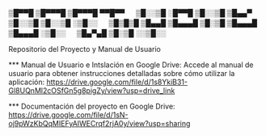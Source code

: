 
▒█▀▀█ ▒█▀▀▀█ ▒█▀▀▀█ ▀▀█▀▀ 　 ▒█░░▒█ ░█▀▀█ ▒█░░▒█ 
▒█▄▄▀ ▒█░░▒█ ▒█░░▒█ ░▒█░░ 　 ▒█▒█▒█ ▒█▄▄█ ▒█▄▄▄█ 
▒█░▒█ ▒█▄▄▄█ ▒█▄▄▄█ ░▒█░░ 　 ▒█▄▀▄█ ▒█░▒█ ░░▒█░░


Repositorio del Proyecto y Manual de Usuario

*** Manual de Usuario e Intslación en Google Drive: 
Accede al manual de usuario para obtener instrucciones detalladas sobre cómo utilizar la aplicación: 
https://drive.google.com/file/d/1s8YkiB31-Gl8UQnMl2cOSfGn5g8pigZy/view?usp=drive_link

*** Documentación del proyecto en Google Drive: 
https://drive.google.com/file/d/1sN-oj9pWzKbQqMIEFyAIWECrqf2rjA0y/view?usp=sharing

